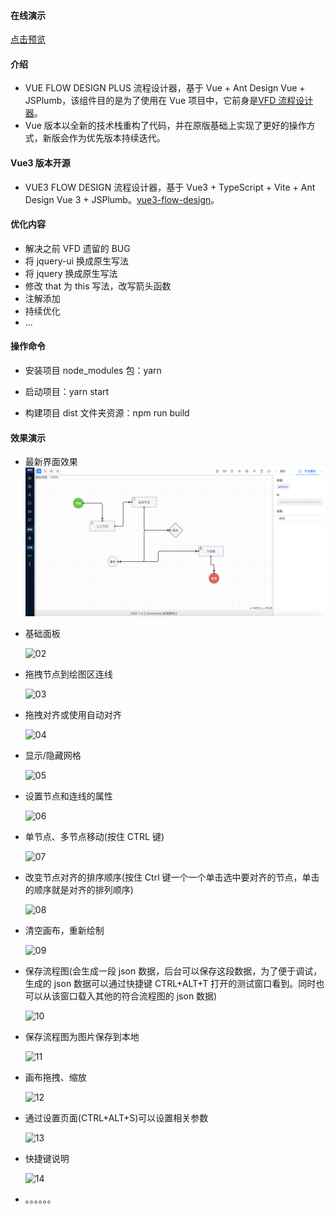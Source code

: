 #### 在线演示

[点击预览](https://a63149300.github.io/vue-flow-design-plus)

#### 介绍

- VUE FLOW DESIGN PLUS 流程设计器，基于 Vue + Ant Design Vue + JSPlumb，该组件目的是为了使用在 Vue 项目中，它前身是[VFD 流程设计器](https://github.com/ZFSNYJ/VFD)。
- Vue 版本以全新的技术栈重构了代码，并在原版基础上实现了更好的操作方式，新版会作为优先版本持续迭代。

#### Vue3 版本开源

- VUE3 FLOW DESIGN 流程设计器，基于 Vue3 + TypeScript + Vite + Ant Design Vue 3 + JSPlumb。[vue3-flow-design](https://gitee.com/zhangyeping/vue3-flow-design)。

#### 优化内容

- 解决之前 VFD 遗留的 BUG
- 将 jquery-ui 换成原生写法
- 将 jquery 换成原生写法
- 修改 that 为 this 写法，改写箭头函数
- 注解添加
- 持续优化
- ...

#### 操作命令

- 安装项目 node_modules 包：yarn

- 启动项目：yarn start

- 构建项目 dist 文件夹资源：npm run build

#### 效果演示

- 最新界面效果
  ![01](README.assets/01.png)

- 基础面板

  ![02](README.assets/02.jpg)

- 拖拽节点到绘图区连线

  ![03](README.assets/03.gif)

- 拖拽对齐或使用自动对齐

  ![04](README.assets/04.gif)

- 显示/隐藏网格

  ![05](README.assets/05.gif)

- 设置节点和连线的属性

  ![06](README.assets/06.gif)

- 单节点、多节点移动(按住 CTRL 键)

  ![07](README.assets/07.gif)

- 改变节点对齐的排序顺序(按住 Ctrl 键一个一个单击选中要对齐的节点，单击的顺序就是对齐的排列顺序)

  ![08](README.assets/08.gif)

- 清空画布，重新绘制

  ![09](README.assets/09.gif)

- 保存流程图(会生成一段 json 数据，后台可以保存这段数据，为了便于调试，生成的 json 数据可以通过快捷键 CTRL+ALT+T 打开的测试窗口看到。同时也可以从该窗口载入其他的符合流程图的 json 数据)

  ![10](README.assets/10.gif)

- 保存流程图为图片保存到本地

  ![11](README.assets/11.gif)

- 画布拖拽、缩放

  ![12](README.assets/12.gif)

- 通过设置页面(CTRL+ALT+S)可以设置相关参数

  ![13](README.assets/13.gif)

- 快捷键说明

  ![14](README.assets/14.gif)

- 。。。。。。

```

```
